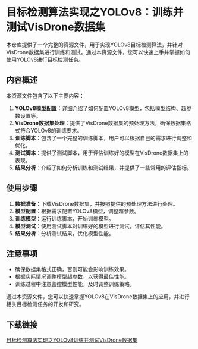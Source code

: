 # 目标检测算法实现之YOLOv8：训练并测试VisDrone数据集

本仓库提供了一个完整的资源文件，用于实现YOLOv8目标检测算法，并针对VisDrone数据集进行训练和测试。通过本资源文件，您可以快速上手并掌握如何使用YOLOv8进行目标检测任务。

## 内容概述

本资源文件包含了以下主要内容：

1. **YOLOv8模型配置**：详细介绍了如何配置YOLOv8模型，包括模型结构、超参数设置等。
2. **VisDrone数据集处理**：提供了VisDrone数据集的预处理方法，确保数据集格式符合YOLOv8的训练要求。
3. **训练脚本**：包含了一个完整的训练脚本，用户可以根据自己的需求进行调整和优化。
4. **测试脚本**：提供了测试脚本，用于评估训练好的模型在VisDrone数据集上的表现。
5. **结果分析**：介绍了如何分析训练和测试结果，并提供了一些常用的评估指标。

## 使用步骤

1. **数据准备**：下载VisDrone数据集，并按照提供的预处理方法进行处理。
2. **模型配置**：根据需求配置YOLOv8模型，调整超参数。
3. **训练模型**：运行训练脚本，开始训练模型。
4. **模型测试**：使用测试脚本对训练好的模型进行测试，评估其性能。
5. **结果分析**：分析测试结果，优化模型性能。

## 注意事项

- 确保数据集格式正确，否则可能会影响训练效果。
- 根据实际情况调整模型超参数，以获得最佳性能。
- 训练过程中注意监控模型性能，及时调整训练策略。

通过本资源文件，您可以快速掌握YOLOv8在VisDrone数据集上的应用，并进行相关目标检测任务的开发和研究。

## 下载链接

[目标检测算法实现之YOLOv8训练并测试VisDrone数据集](https://pan.quark.cn/s/ce10f7d3f1ea)